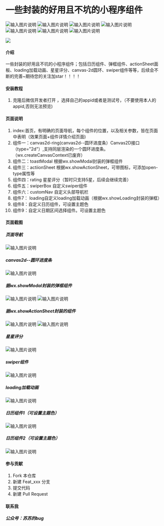 # 一些封装的好用且不坑的小程序组件
![输入图片说明](https://img.shields.io/badge/%E8%87%AA%E5%AE%9A%E4%B9%89tabbar----yellowgreen)
![输入图片说明](https://img.shields.io/badge/UI%E7%BB%84%E4%BB%B6----yellowgreen)
![输入图片说明](https://img.shields.io/badge/%20%20%E5%8E%9F%E7%94%9F----blue)
![输入图片说明](https://img.shields.io/badge/vant----green)
![输入图片说明](https://img.shields.io/badge/%E7%BB%84%E4%BB%B6%E5%8C%96----red)
![输入图片说明](https://img.shields.io/badge/%E6%8A%BD%E5%A5%96%E7%BB%84%E4%BB%B6----orange)
![输入图片说明](https://img.shields.io/badge/%E6%97%A5%E5%8E%86%E7%BB%84%E4%BB%B6----orange)

![](https://s3.bmp.ovh/imgs/2022/07/27/60d3ff9dc964b141.png)

#### 介绍
一些封装的好用且不坑的小程序组件；包括日历组件、弹框组件、actionSheet面板、loading加载动画、星星评分、canvas-2d圆环、swiper组件等等，后续会不断的完善~期待您的关注加star！！！！
#### 安装教程

1.  克隆后微信开发者打开 ，选择自己的appid或者是测试号，（不要使用本人的appid,否则无法预览)

#### 页面说明

1.  index:首页，有明确的页面导航，每个组件的位置，以及相关参数，皆在页面中表明（效果页面+组件详情介绍页面)
2.  组件一：canvas2d-ring(canvas2d--圆环进度条）Canvas2D接口（type="2d"）,支持同层渲染的一个圆环进度条。（wx.createCanvasContext已废弃）
3.  组件二：toastModal 根据wx.showModal封装的弹框组件
3.  组件三：actiionSheet 根据wx.showActionSheet，可带图标，可添加open-type属性等
4.  组件四：rating 星星评分（暂时只支持5星，后续会继续完善）
5.  组件五：swiperBox 自定义swiper组件
6.  组件六：customNav 自定义头部导航栏
7.  组件7： loading自定义loading加载动画（根据wx.showLoading封装的弹框）
8.  组件8：自定义日历组件，可设置主题色
9.  组件9：自定义日期区间选择组件。可设置主题色

#### 页面截图
##### 页面导航
![输入图片说明](https://images.gitee.com/uploads/images/2021/0818/142518_50f3af98_8576727.png "屏幕截图.png")
##### canvas2d--圆环进度条
![输入图片说明](https://images.gitee.com/uploads/images/2021/0818/142602_d2417873_8576727.png "屏幕截图.png")
##### 据wx.showModal封装的弹框组件
![输入图片说明](https://images.gitee.com/uploads/images/2021/0821/000421_b5321f2e_8576727.png "屏幕截图.png")
![输入图片说明](https://images.gitee.com/uploads/images/2021/0821/000721_3cc974e8_8576727.png "屏幕截图.png")
##### 据wx.showActionSheet封装的组件
![输入图片说明](https://images.gitee.com/uploads/images/2021/0822/032114_e0e9f78c_8576727.png "屏幕截图.png")
![输入图片说明](https://images.gitee.com/uploads/images/2021/0822/032158_a137dde7_8576727.png "屏幕截图.png")
##### 星星评分
![输入图片说明](https://images.gitee.com/uploads/images/2021/0824/005849_e8665e6d_8576727.png "屏幕截图.png")
##### swiper组件
![输入图片说明](https://images.gitee.com/uploads/images/2021/0825/002257_f792ac4b_8576727.png "屏幕截图.png")
##### loading加载动画
![输入图片说明](https://images.gitee.com/uploads/images/2021/0831/101946_1e14190f_8576727.png "屏幕截图.png")
##### 日历组件1（可设置主题色）
![输入图片说明](https://images.gitee.com/uploads/images/2021/1117/002712_49884331_8576727.png "屏幕截图.png")
##### 日历组件2（可设置主题色）
![输入图片说明](https://images.gitee.com/uploads/images/2021/1122/135159_365cf763_8576727.png "屏幕截图.png")
#### 参与贡献

1.  Fork 本仓库
2.  新建 Feat_xxx 分支
3.  提交代码
4.  新建 Pull Request


#### 联系我
##### 公众号：苏苏的bug
